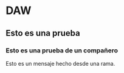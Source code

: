 # DAW

## Esto es una prueba

### Esto es una prueba de un compañero

Esto es un mensaje hecho desde una rama.
